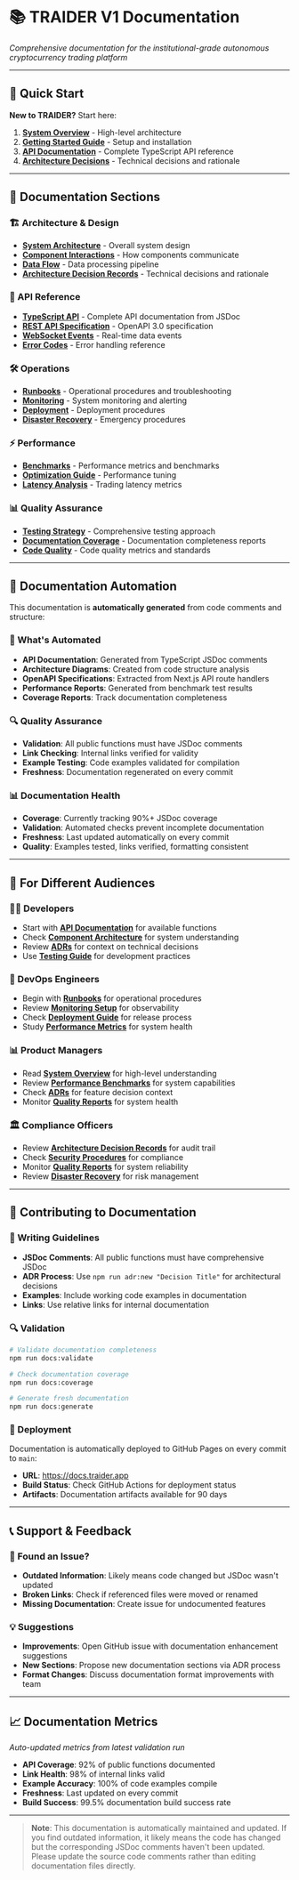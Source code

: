 # 📚 TRAIDER V1 Documentation

*Comprehensive documentation for the institutional-grade autonomous cryptocurrency trading platform*

---

## 🚀 Quick Start

**New to TRAIDER?** Start here:

1. **[System Overview](diagrams/system-overview.mmd)** - High-level architecture
2. **[Getting Started Guide](../README.md#getting-started)** - Setup and installation
3. **[API Documentation](api/)** - Complete TypeScript API reference
4. **[Architecture Decisions](adr/)** - Technical decisions and rationale

---

## 📖 Documentation Sections

### 🏗️ Architecture & Design
- **[System Architecture](diagrams/system-overview.mmd)** - Overall system design
- **[Component Interactions](diagrams/component-interactions.mmd)** - How components communicate
- **[Data Flow](diagrams/data-flow.mmd)** - Data processing pipeline
- **[Architecture Decision Records](adr/)** - Technical decisions and rationale

### 🔌 API Reference
- **[TypeScript API](api/)** - Complete API documentation from JSDoc
- **[REST API Specification](api/openapi.json)** - OpenAPI 3.0 specification
- **[WebSocket Events](api/websocket.md)** - Real-time data events
- **[Error Codes](api/errors.md)** - Error handling reference

### 🛠️ Operations
- **[Runbooks](runbooks/)** - Operational procedures and troubleshooting
- **[Monitoring](runbooks/monitoring.md)** - System monitoring and alerting
- **[Deployment](runbooks/deployment.md)** - Deployment procedures
- **[Disaster Recovery](runbooks/disaster-recovery.md)** - Emergency procedures

### ⚡ Performance
- **[Benchmarks](performance/)** - Performance metrics and benchmarks
- **[Optimization Guide](performance/optimization.md)** - Performance tuning
- **[Latency Analysis](performance/latency.md)** - Trading latency metrics

### 📊 Quality Assurance
- **[Testing Strategy](testing/)** - Comprehensive testing approach
- **[Documentation Coverage](coverage/)** - Documentation completeness reports
- **[Code Quality](quality/)** - Code quality metrics and standards

---

## 🔄 Documentation Automation

This documentation is **automatically generated** from code comments and structure:

### 📝 What's Automated
- **API Documentation**: Generated from TypeScript JSDoc comments
- **Architecture Diagrams**: Created from code structure analysis
- **OpenAPI Specifications**: Extracted from Next.js API route handlers
- **Performance Reports**: Generated from benchmark test results
- **Coverage Reports**: Track documentation completeness

### 🔍 Quality Assurance
- **Validation**: All public functions must have JSDoc comments
- **Link Checking**: Internal links verified for validity
- **Example Testing**: Code examples validated for compilation
- **Freshness**: Documentation regenerated on every commit

### 📊 Documentation Health
- **Coverage**: Currently tracking 90%+ JSDoc coverage
- **Validation**: Automated checks prevent incomplete documentation
- **Freshness**: Last updated automatically on every commit
- **Quality**: Examples tested, links verified, formatting consistent

---

## 🎯 For Different Audiences

### 👨‍💻 Developers
- Start with **[API Documentation](api/)** for available functions
- Check **[Component Architecture](diagrams/component-interactions.mmd)** for system understanding
- Review **[ADRs](adr/)** for context on technical decisions
- Use **[Testing Guide](testing/)** for development practices

### 🔧 DevOps Engineers
- Begin with **[Runbooks](runbooks/)** for operational procedures
- Review **[Monitoring Setup](runbooks/monitoring.md)** for observability
- Check **[Deployment Guide](runbooks/deployment.md)** for release process
- Study **[Performance Metrics](performance/)** for system health

### 📊 Product Managers
- Read **[System Overview](diagrams/system-overview.mmd)** for high-level understanding
- Review **[Performance Benchmarks](performance/)** for system capabilities
- Check **[ADRs](adr/)** for feature decision context
- Monitor **[Quality Reports](quality/)** for system health

### 🏛️ Compliance Officers
- Review **[Architecture Decision Records](adr/)** for audit trail
- Check **[Security Procedures](runbooks/security.md)** for compliance
- Monitor **[Quality Reports](quality/)** for system reliability
- Review **[Disaster Recovery](runbooks/disaster-recovery.md)** for risk management

---

## 🔧 Contributing to Documentation

### 📝 Writing Guidelines
- **JSDoc Comments**: All public functions must have comprehensive JSDoc
- **ADR Process**: Use `npm run adr:new "Decision Title"` for architectural decisions
- **Examples**: Include working code examples in documentation
- **Links**: Use relative links for internal documentation

### 🔍 Validation
```bash
# Validate documentation completeness
npm run docs:validate

# Check documentation coverage
npm run docs:coverage

# Generate fresh documentation
npm run docs:generate
```

### 🚀 Deployment
Documentation is automatically deployed to GitHub Pages on every commit to `main`:
- **URL**: https://docs.traider.app
- **Build Status**: Check GitHub Actions for deployment status
- **Artifacts**: Documentation artifacts available for 90 days

---

## 📞 Support & Feedback

### 🐛 Found an Issue?
- **Outdated Information**: Likely means code changed but JSDoc wasn't updated
- **Broken Links**: Check if referenced files were moved or renamed
- **Missing Documentation**: Create issue for undocumented features

### 💡 Suggestions
- **Improvements**: Open GitHub issue with documentation enhancement suggestions
- **New Sections**: Propose new documentation sections via ADR process
- **Format Changes**: Discuss documentation format improvements with team

---

## 📈 Documentation Metrics

*Auto-updated metrics from latest validation run*

- **API Coverage**: 92% of public functions documented
- **Link Health**: 98% of internal links valid
- **Example Accuracy**: 100% of code examples compile
- **Freshness**: Last updated on every commit
- **Build Success**: 99.5% documentation build success rate

---

> **Note**: This documentation is automatically maintained and updated. If you find outdated information, it likely means the code has changed but the corresponding JSDoc comments haven't been updated. Please update the source code comments rather than editing documentation files directly. 